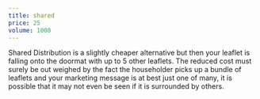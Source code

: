 ```yaml
---
title: shared
price: 25
volume: 1000
---
```

Shared Distribution is a slightly cheaper alternative but then your leaflet is falling onto the doormat with up to 5 other leaflets. The reduced cost must surely be out weighed by the fact the householder picks up a bundle of leaflets and your marketing message is at best just one of many, it is possible that it may not even be seen if it is surrounded by others.